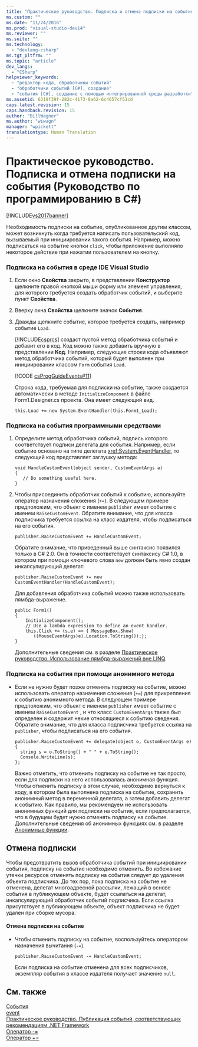 ```yaml
---
title: "Практическое руководство. Подписка и отмена подписки на события (Руководство по программированию в C#) | Microsoft Docs"
ms.custom: ""
ms.date: "11/24/2016"
ms.prod: "visual-studio-dev14"
ms.reviewer: ""
ms.suite: ""
ms.technology: 
  - "devlang-csharp"
ms.tgt_pltfrm: ""
ms.topic: "article"
dev_langs: 
  - "CSharp"
helpviewer_keywords: 
  - "редактор кода, обработчики событий"
  - "обработчики событий [C#], создание"
  - "события [C#], создание с помощью интегрированной среды разработки"
ms.assetid: 6319f39f-282c-4173-8a62-6c4657cf51cd
caps.latest.revision: 15
caps.handback.revision: 15
author: "BillWagner"
ms.author: "wiwagn"
manager: "wpickett"
translationtype: Human Translation
---
```

# Практическое руководство. Подписка и отмена подписки на события (Руководство по программированию в C#)
[!INCLUDE[vs2017banner](../../../csharp/includes/vs2017banner.md)]

Необходимость подписки на событие, опубликованное другим классом, может возникнуть когда требуется написать пользовательский код, вызываемый при инициировании такого события.  Например, можно подписаться на событие кнопки `click`, чтобы приложение выполняло некоторое действие при нажатии пользователем на кнопку.  
  
### Подписка на события в среде IDE Visual Studio  
  
1.  Если окно **Свойства** закрыто, в представлении **Конструктор** щелкните правой кнопкой мыши форму или элемент управления, для которого требуется создать обработчик событий, и выберите пункт **Свойства**.  
  
2.  Вверху окна **Свойства** щелкните значок **События**.  
  
3.  Дважды щелкните событие, которое требуется создать, например событие `Load`.  
  
     [!INCLUDE[csprcs](../../../csharp/includes/csprcs_md.md)] создаст пустой метод обработчика событий и добавит его в код.  Код можно также добавить вручную в представлении **Код**.  Например, следующие строки кода объявляют метод обработчика событий, который будет выполнен при инициировании классом `Form` события `Load`.  
  
     [!CODE [csProgGuideEvents#11](../CodeSnippet/VS_Snippets_VBCSharp/csProgGuideEvents#11)]  
  
     Строка кода, требуемая для подписки на событие, также создается автоматически в методе `InitializeComponent` в файле Form1.Designer.cs проекта.  Она имеет следующий вид.  
  
    ```  
    this.Load += new System.EventHandler(this.Form1_Load);  
    ```  
  
### Подписка на события программными средствами  
  
1.  Определите метод обработчика событий, подпись которого соответствует подписи делегата для события.  Например, если событие основано на типе делегата <xref:System.EventHandler>, то следующий код представляет заглушку метода:  
  
    ```  
    void HandleCustomEvent(object sender, CustomEventArgs a)  
    {  
       // Do something useful here.  
    }  
    ```  
  
2.  Чтобы присоединить обработчик событий к событию, используйте оператор назначения сложения \(`+=`\).  В следующем примере предположим, что объект с именем `publisher` имеет событие с именем `RaiseCustomEvent`.  Обратите внимание, что для класса подписчика требуется ссылка на класс издателя, чтобы подписаться на его события.  
  
    ```  
    publisher.RaiseCustomEvent += HandleCustomEvent;  
    ```  
  
     Обратите внимание, что приведенный выше синтаксис появился только в C\# 2.0.  Он в точности соответствует синтаксису C\# 1.0, в котором при помощи ключевого слова `new` должен быть явно создан инкапсулирующий делегат:  
  
    ```  
    publisher.RaiseCustomEvent += new CustomEventHandler(HandleCustomEvent);  
    ```  
  
     Для добавления обработчика событий можно также использовать лямбда\-выражение.  
  
    ```  
    public Form1()  
    {  
        InitializeComponent();  
        // Use a lambda expression to define an event handler.  
        this.Click += (s,e) => { MessageBox.Show(  
           ((MouseEventArgs)e).Location.ToString());};  
    }  
    ```  
  
     Дополнительные сведения см. в разделе [Практическое руководство. Использование лямбда\-выражений вне LINQ](../../../csharp/programming-guide/statements-expressions-operators/how-to-use-lambda-expressions-outside-linq.md).  
  
### Подписка на события при помощи анонимного метода  
  
-   Если не нужно будет позже отменять подписку на событие, можно использовать оператор назначения сложения \(`+=`\) для прикрепления к событию анонимного метода.  В следующем примере предположим, что объект с именем `publisher` имеет событие с именем `RaiseCustomEvent` , и что класс `CustomEventArgs` также был определен и содержит некие относящиеся к событию сведения.  Обратите внимание, что для класса подписчика требуется ссылка на `publisher`, чтобы подписаться на его события.  
  
    ```  
    publisher.RaiseCustomEvent += delegate(object o, CustomEventArgs e)  
    {  
      string s = o.ToString() + " " + e.ToString();  
      Console.WriteLine(s);  
    };  
    ```  
  
     Важно отметить, что отменить подписку на событие не так просто, если для подписки на него использовалась анонимная функция.  Чтобы отменить подписку в этом случае, необходимо вернуться к коду, в котором была выполнена подписка на событие, сохранить анонимный метод в переменной делегата, а затем добавить делегат к событию.  Как правило, мы рекомендуем не использовать анонимных функций для подписки на события, если предполагается, что в будущем будет нужно отменять подписку на событие.  Дополнительные сведения об анонимных функциях см. в разделе [Анонимные функции](../../../csharp/programming-guide/statements-expressions-operators/anonymous-functions.md).  
  
## Отмена подписки  
 Чтобы предотвратить вызов обработчика событий при инициировании события, подписку на событие необходимо отменить.  Во избежание утечки ресурсов отменять подписку на события следует до удаления объекта подписчика.  До тех пор, пока подписка на событие не отменена, делегат многоадресной рассылки, лежащий в основе события в публикующем объекте, будет ссылаться на делегат, инкапсулирующий обработчик событий подписчика.  Если ссылка присутствует в публикующем объекте, объект подписчика не будет удален при сборке мусора.  
  
#### Отмена подписки на событие  
  
-   Чтобы отменить подписку на событие, воспользуйтесь оператором назначения вычитания \(`-=`\).  
  
    ```  
    publisher.RaiseCustomEvent -= HandleCustomEvent;  
    ```  
  
     Если подписка на событие отменена для всех подписчиков, экземпляр события в классе издателя получает значение `null`.  
  
## См. также  
 [События](../../../csharp/programming-guide/events/index.md)   
 [event](../../../csharp/language-reference/keywords/event.md)   
 [Практическое руководство. Публикация событий, соответствующих рекомендациям .NET Framework](../../../csharp/programming-guide/events/how-to-publish-events-that-conform-to-net-framework-guidelines.md)   
 [Оператор \-\=](../../../csharp/language-reference/operators/subtraction-assignment-operator-1.md)   
 [Оператор \+\=](../../../csharp/language-reference/operators/addition-assignment-operator.md)